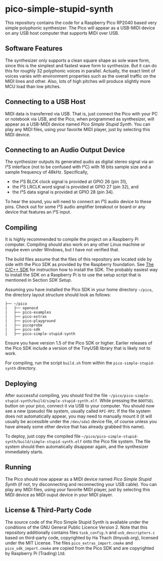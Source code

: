 # pico-simple-stupid-synth

This repository contains the code for a Raspberry Pico RP2040 based
very simple polyphonic synthesizer.  The Pico will appear as a
USB-MIDI device on any USB host computer that supports MIDI over USB.

## Software Features

The synthesizer only supports a clean square shape as sole wave form,
since this is the simplest and fastest wave form to synthesize.  But
it can do this for roughly 32 polyphonic voices in parallel.
Actually, the exact limit of voices varies with environment properties
such as the overall traffic on the MIDI lines and other.  Also, lots
of high pitches will produce slightly more MCU load than low pitches.

## Connecting to a USB Host

MIDI data is transferred via USB.  That is, just connect the Pico with
your PC or notebook via USB, and the Pico, when programmed as
synthesizer, will appear as a USB-MIDI device named _Pico Simple
Stupid Synth_.  You can play any MIDI files, using your favorite MIDI
player, just by selecting this MIDI device.

## Connecting to an Audio Output Device

The synthesizer outputs its generated audio as digital stereo signal
via an I²S interface (not to be confused with I²C) with 16 bits sample
size and a sample frequency of 48kHz.  Specifically,

* the I²S BLCK clock signal is provided at GPIO 26 (pin 31),
* the I²S LRCLK word signal is provided at GPIO 27 (pin 32), and
* the I²S data signal is provided at GPIO 28 (pin 34).

To hear the sound, you will need to connect an I²S audio device to
these pins.  Check out for some I²S audio amplifier breakout or board
or any device that features an I²S input.

## Compiling

It is highly recommended to compile the project on a Raspberry Pi
computer.  Compiling _should_ also work on any other Linux machine or
maybe even under Windows, but I have not verified that.

The build files assume that the files of this repository are located
side by side with the Pico SDK as provided by the Raspberry
foundation.  See <a
href="https://www.raspberrypi.com/documentation/microcontrollers/c_sdk.html">The
C/C++ SDK</a> for instruction how to install the SDK.  The probably
easiest way to install the SDK on a Raspberry Pi is to use the setup
script that is mentioned in Section _SDK Setup_.

Assuming you have installed the Pico SDK in your home directory
<code>~/pico</code>, the directory layout structure should look as
follows:

```
├── ~/pico
|   ├── openocd
|   ├── pico-examples
|   ├── pico-extras
|   ├── pico-playground
|   ├── picoprobe
|   ├── pico-sdk
|   ├── pico-simple-stupid-synth
```

Ensure you have version 1.5 of the Pico SDK or higher.  Earlier
releases of the Pico SDK include a version of the TinyUSB library that
is likely not to work.

For compiling, run the script <code>build.sh</code> from within the
<code>pico-simple-stupid-synth</code> directory.

## Deploying

After successful compiling, you should find the file
<code>~/pico/pico-simple-stupid-synth/build/simple-stupid-synth.elf</code>.
While pressing the <code>BOOTSEL</code> button on your pico, connect
it via USB to your computer.  You should now see a new (pseudo) file
system, usually called <code>RPI-RP2</code>.  If the file system does
not automatically appear, you may need to manually mount it (it will
usually be accessible under the <code>/dev/sda1</code> device file, of
course unless you have already some other device that has already
grabbed this name).

To deploy, just copy the compiled file
<code>~/pico/pico-simple-stupid-synth/build/simple-stupid-synth.elf</code>
onto the Pico file system.  The file system should then automatically
disappear again, and the synthesizer immediately starts.

## Running

The Pico should now appear as a MIDI device named _Pico Simple Stupid
Synth_ (if not, try disconnecting and reconnecting your USB cable).
You can play any MIDI files, using your favorite MIDI player, just by
selecting this MIDI device as MIDI ouput device in your MIDI player.

## License &amp; Third-Party Code

The source code of the Pico Simple Stupid Synth is available under the
conditions of the GNU General Public Licence Version 2.  Note that
this repository additionally contains files <code>tusb_config.h</code>
and <code>usb_descriptors.c</code> based on third-party code,
copyrighted by Ha Thach (tinyusb.org), licensed under the MIT License.
The files <code>pico_extras_import.cmake</code> and
<code>pico_sdk_import.cmake</code> are copied from the Pico SDK and
are copyrighted by Raspberry Pi (Trading) Ltd.
